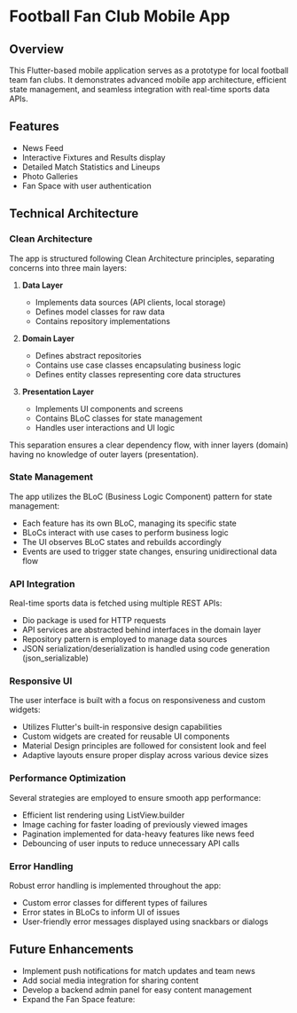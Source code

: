 # Football Fan Club Mobile App

## Overview
This Flutter-based mobile application serves as a prototype for local football team fan clubs. It demonstrates advanced mobile app architecture, efficient state management, and seamless integration with real-time sports data APIs.

## Features
- News Feed
- Interactive Fixtures and Results display
- Detailed Match Statistics and Lineups
- Photo Galleries
- Fan Space with user authentication

## Technical Architecture

### Clean Architecture
The app is structured following Clean Architecture principles, separating concerns into three main layers:

1. **Data Layer**
   - Implements data sources (API clients, local storage)
   - Defines model classes for raw data
   - Contains repository implementations

2. **Domain Layer**
   - Defines abstract repositories
   - Contains use case classes encapsulating business logic
   - Defines entity classes representing core data structures

3. **Presentation Layer**
   - Implements UI components and screens
   - Contains BLoC classes for state management
   - Handles user interactions and UI logic

This separation ensures a clear dependency flow, with inner layers (domain) having no knowledge of outer layers (presentation).

### State Management
The app utilizes the BLoC (Business Logic Component) pattern for state management:

- Each feature has its own BLoC, managing its specific state
- BLoCs interact with use cases to perform business logic
- The UI observes BLoC states and rebuilds accordingly
- Events are used to trigger state changes, ensuring unidirectional data flow

### API Integration
Real-time sports data is fetched using multiple REST APIs:

- Dio package is used for HTTP requests
- API services are abstracted behind interfaces in the domain layer
- Repository pattern is employed to manage data sources
- JSON serialization/deserialization is handled using code generation (json_serializable)

### Responsive UI
The user interface is built with a focus on responsiveness and custom widgets:

- Utilizes Flutter's built-in responsive design capabilities
- Custom widgets are created for reusable UI components
- Material Design principles are followed for consistent look and feel
- Adaptive layouts ensure proper display across various device sizes

### Performance Optimization
Several strategies are employed to ensure smooth app performance:

- Efficient list rendering using ListView.builder
- Image caching for faster loading of previously viewed images
- Pagination implemented for data-heavy features like news feed
- Debouncing of user inputs to reduce unnecessary API calls


### Error Handling
Robust error handling is implemented throughout the app:

- Custom error classes for different types of failures
- Error states in BLoCs to inform UI of issues
- User-friendly error messages displayed using snackbars or dialogs


## Future Enhancements
- Implement push notifications for match updates and team news
- Add social media integration for sharing content
- Develop a backend admin panel for easy content management
- Expand the Fan Space feature:




